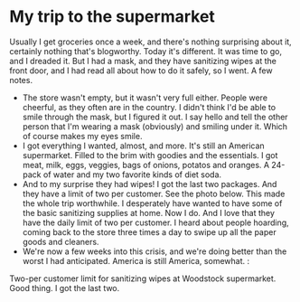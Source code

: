# My trip to the supermarket
Usually I get groceries once a week, and there's nothing surprising about it, certainly nothing that's blogworthy. Today it's different. It was time to go, and I dreaded it. But I had a mask, and they have sanitizing wipes at the front door, and I had read all about how to do it safely, so I went. A few notes.
* The store wasn't empty, but it wasn't very full either. People were cheerful, as they often are in the country. I didn't think I'd be able to smile through the mask, but I figured it out. I say hello and tell the other person that I'm wearing a mask (obviously) and smiling under it. Which of course makes my eyes smile. 
* I got everything I wanted, almost, and more. It's still an American supermarket. Filled to the brim with goodies and the essentials. I got meat, milk, eggs, veggies, bags of onions, potatos and oranges. A 24-pack of water and my two favorite kinds of diet soda. 
* And to my surprise they had wipes! I got the last two packages. And they have a limit of two per customer. See the photo below. This made the whole trip worthwhile. I desperately have wanted to have some of the basic sanitizing supplies at home. Now I do. And I love that they have the daily limit of two per customer. I heard about people hoarding, coming back to the store three times a day to swipe up all the paper goods and cleaners. 
* We're now a few weeks into this crisis, and we're doing better than the worst I had anticipated. America is still America, somewhat. :

Two-per customer limit for sanitizing wipes at Woodstock supermarket. Good thing. I got the last two. 

